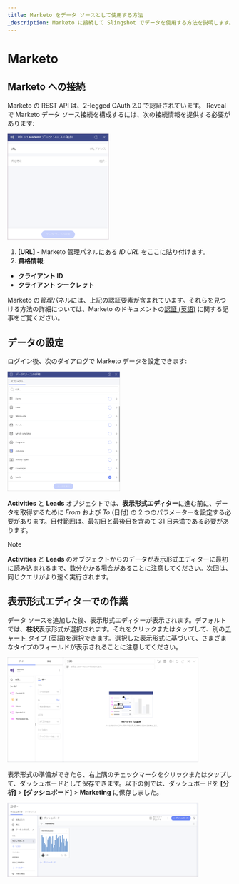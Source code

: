 ```yaml
---
title: Marketo をデータ ソースとして使用する方法
_description: Marketo に接続して Slingshot でデータを使用する方法を説明します。
---
```


# Marketo 

## Marketo への接続

Marketo の REST API は、2-legged OAuth 2.0 で認証されています。
Reveal で Marketo データ ソース接続を構成するには、次の接続情報を提供する必要があります: 

<img src="images/add-marketo-as-data-source.png" alt="Data source connection configuring screen" class="responsive-img" width="45%"/>


1. **[URL]** - Marketo 管理パネルにある *ID URL* をここに貼り付けます。
2. **資格情報**:
- **クライアント ID** 
- **クライアント シークレット**

Marketo の*管理*パネルには、上記の認証要素が含まれています。それらを見つける方法の詳細については、Marketo のドキュメントの[認証 (英語)](https://developers.marketo.com/rest-api/authentication/) に関する記事をご覧ください。

## データの設定

ログイン後、次のダイアログで Marketo データを設定できます:

<img src="images/marketo-objects.png" alt="A list with objects" class="responsive-img" width="50%"/>

**Activities** と **Leads** オブジェクトでは、**表示形式エディター**に進む前に、データを取得するために *From* および *To* (日付) の 2 つのパラメーターを設定する必要があります。日付範囲は、最初日と最後日を含めて 31 日未満である必要があります。

> [!NOTE]
> **Activities** と **Leads** のオブジェクトからのデータが表示形式エディターに最初に読み込まれるまで、数分かかる場合があることに注意してください。次回は、同じクエリがより速く実行されます。

## 表示形式エディターでの作業

データ ソースを追加した後、表示形式エディターが表示されます。デフォルトでは、**柱状**表示形式が選択されます。それをクリックまたはタップして、別の[チャート タイプ (英語)](https://www.slingshotapp.io/en/help/docs/analytics/visualization-tutorials/overview)を選択できます。選択した表示形式に基づいて、さまざまなタイプのフィールドが表示されることに注意してください。

<img src="images/visualization-editor-marketo.png" alt="Using data from Marketo in the visualization editor" class="responsive-img" width="85%"/>

表示形式の準備ができたら、右上隅のチェックマークをクリックまたはタップして、ダッシュボードとして保存できます。以下の例では、ダッシュボードを **[分析]** > **[ダッシュボード]** > **Marketing** に保存しました。

<img src="images/marketo-my-analytics.png" alt="A Marketo dashboard in My Analytics" class="responsive-img" width="85%"/>
